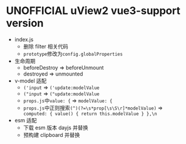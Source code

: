 # __UNOFFICIAL__ uView2 vue3-support version

- index.js
  - 删除 filter 相关代码
  - `prototype`修改为`config.globalProperties`
- 生命周期
  - beforeDestroy => beforeUnmount
  - destroyed => unmounted
- v-model 适配
  - `('input` => `('update:modelValue`
  - `("input` => `("update:modelValue`
  - `props.js`中`value: {` => `modelValue: {`
  - `props.js`中正则搜索`(^)(?=\s*prop[\s\S\r]*modelValue)` => `    computed: { value() { return this.modelValue } },\n`
- esm 适配
  - 下载 esm 版本 dayjs 并替换
  - 预构建 clipboard 并替换
